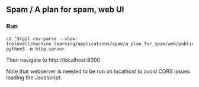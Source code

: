 ---
---
## Spam / A plan for spam, web UI

### Run

```
cd "$(git rev-parse --show-toplevel)/machine_learning/applications/spam/a_plan_for_spam/web/public"
python3 -m http.server
```

Then navigate to http://localhost:8000

Note that webserver is needed to be run on localhost to avoid CORS issues loading the Javascript.
